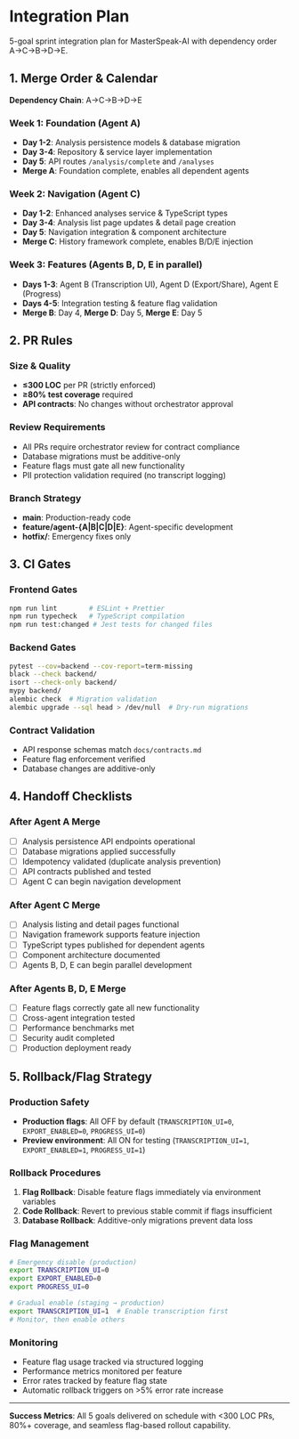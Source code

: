 # Integration Plan

5-goal sprint integration plan for MasterSpeak-AI with dependency order A→C→B→D→E.

## 1. Merge Order & Calendar

**Dependency Chain**: A→C→B→D→E

### Week 1: Foundation (Agent A)
- **Day 1-2**: Analysis persistence models & database migration
- **Day 3-4**: Repository & service layer implementation
- **Day 5**: API routes `/analysis/complete` and `/analyses`
- **Merge A**: Foundation complete, enables all dependent agents

### Week 2: Navigation (Agent C)
- **Day 1-2**: Enhanced analyses service & TypeScript types
- **Day 3-4**: Analysis list page updates & detail page creation
- **Day 5**: Navigation integration & component architecture
- **Merge C**: History framework complete, enables B/D/E injection

### Week 3: Features (Agents B, D, E in parallel)
- **Days 1-3**: Agent B (Transcription UI), Agent D (Export/Share), Agent E (Progress)
- **Days 4-5**: Integration testing & feature flag validation
- **Merge B**: Day 4, **Merge D**: Day 5, **Merge E**: Day 5

## 2. PR Rules

### Size & Quality
- **≤300 LOC** per PR (strictly enforced)
- **≥80% test coverage** required
- **API contracts**: No changes without orchestrator approval

### Review Requirements
- All PRs require orchestrator review for contract compliance
- Database migrations must be additive-only
- Feature flags must gate all new functionality
- PII protection validation required (no transcript logging)

### Branch Strategy
- **main**: Production-ready code
- **feature/agent-{A|B|C|D|E}**: Agent-specific development
- **hotfix/**: Emergency fixes only

## 3. CI Gates

### Frontend Gates
```bash
npm run lint        # ESLint + Prettier
npm run typecheck   # TypeScript compilation
npm run test:changed # Jest tests for changed files
```

### Backend Gates
```bash
pytest --cov=backend --cov-report=term-missing
black --check backend/
isort --check-only backend/
mypy backend/
alembic check  # Migration validation
alembic upgrade --sql head > /dev/null  # Dry-run migrations
```

### Contract Validation
- API response schemas match `docs/contracts.md`
- Feature flag enforcement verified
- Database changes are additive-only

## 4. Handoff Checklists

### After Agent A Merge
- [ ] Analysis persistence API endpoints operational
- [ ] Database migrations applied successfully
- [ ] Idempotency validated (duplicate analysis prevention)
- [ ] API contracts published and tested
- [ ] Agent C can begin navigation development

### After Agent C Merge
- [ ] Analysis listing and detail pages functional
- [ ] Navigation framework supports feature injection
- [ ] TypeScript types published for dependent agents
- [ ] Component architecture documented
- [ ] Agents B, D, E can begin parallel development

### After Agents B, D, E Merge
- [ ] Feature flags correctly gate all new functionality
- [ ] Cross-agent integration tested
- [ ] Performance benchmarks met
- [ ] Security audit completed
- [ ] Production deployment ready

## 5. Rollback/Flag Strategy

### Production Safety
- **Production flags**: All OFF by default (`TRANSCRIPTION_UI=0`, `EXPORT_ENABLED=0`, `PROGRESS_UI=0`)
- **Preview environment**: All ON for testing (`TRANSCRIPTION_UI=1`, `EXPORT_ENABLED=1`, `PROGRESS_UI=1`)

### Rollback Procedures
1. **Flag Rollback**: Disable feature flags immediately via environment variables
2. **Code Rollback**: Revert to previous stable commit if flags insufficient
3. **Database Rollback**: Additive-only migrations prevent data loss

### Flag Management
```bash
# Emergency disable (production)
export TRANSCRIPTION_UI=0
export EXPORT_ENABLED=0  
export PROGRESS_UI=0

# Gradual enable (staging → production)
export TRANSCRIPTION_UI=1  # Enable transcription first
# Monitor, then enable others
```

### Monitoring
- Feature flag usage tracked via structured logging
- Performance metrics monitored per feature
- Error rates tracked by feature flag state
- Automatic rollback triggers on >5% error rate increase

---

**Success Metrics**: All 5 goals delivered on schedule with <300 LOC PRs, 80%+ coverage, and seamless flag-based rollout capability.